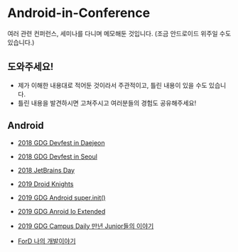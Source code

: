 # Android-in-Conference
여러 관련 컨퍼런스, 세미나를 다니며 메모해둔 것입니다. (조금 안드로이드 위주일 수도 있습니다.)
## 도와주세요!
* 제가 이해한 내용대로 적어둔 것이라서 주관적이고, 틀린 내용이 있을 수도 있습니다. 
* 틀린 내용을 발견하시면 고쳐주시고 여러분들의 경험도 공유해주세요!

## Android
* [2018 GDG Devfest in Daejeon](https://github.com/jinusong/Went-To-Conference/blob/master/2018%20GDG%20Devfest%20in%20Daejeon.md)

* [2018 GDG Devfest in Seoul](https://github.com/jinusong/Went-To-Conference/blob/master/2018%20GDG%20Devfest%20in%20Seoul.md)

* [2018 JetBrains Day](https://github.com/jinusong/Went-To-Conference/blob/master/2018%20JetBrains%20Day.md)

* [2019 Droid Knights](https://github.com/jinusong/Went-To-Conference/blob/master/2019%20Droid%20Knights.md)

* [2019 GDG Android super.init()](https://github.com/jinusong/Went-To-Conference/blob/master/2019%20GDG%20Android%20super.init().md)

* [2019 GDG Anroid Io Extended](https://github.com/jinusong/Went-To-Conference/blob/master/2019%20GDG%20Anroid%20Io%20Extended.md)

* [2019 GDG Campus Daily 만년 Junior들의 이야기](https://github.com/jinusong/Went-To-Conference/blob/master/2019%20GDG%20Campus%20Daily%20%EB%A7%8C%EB%85%84%20Junior%EB%93%A4%EC%9D%98%20%EC%9D%B4%EC%95%BC%EA%B8%B0%20:%20%EB%8D%B8%EB%A6%AC%EB%A7%8C%EC%A3%BC.md)

* [ForD 나의 개발이야기](https://github.com/jinusong/Went-To-Conference/blob/master/ForD%20%EB%82%98%EC%9D%98%20%EA%B0%9C%EB%B0%9C%EC%9D%B4%EC%95%BC%EA%B8%B0.md)


